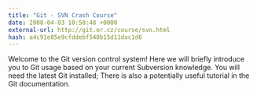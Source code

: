 ```yaml
---
title: "Git - SVN Crash Course"
date: 2008-04-03 18:58:48 +0000
external-url: http://git.or.cz/course/svn.html
hash: a4c91e85e9cfddebf540b15d11dac1d6
---
```


Welcome to the Git version control system! Here we will briefly introduce you to Git usage based on your current Subversion knowledge. You will need the latest Git installed; There is also a potentially useful tutorial in the Git documentation.
